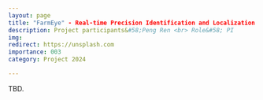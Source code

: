 ```yaml
---
layout: page
title: "FarmEye" - Real-time Precision Identification and Localization System for Crop Weeds and Pests Based on SRLM
description: Project participants&#58;Peng Ren <br> Role&#58; PI
img: 
redirect: https://unsplash.com
importance: 003
category: Project 2024

---
```


TBD.
